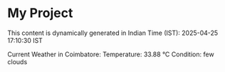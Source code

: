 # My Project

This content is dynamically generated in Indian Time (IST): 2025-04-25 17:10:30 IST


Current Weather in Coimbatore:
Temperature: 33.88 °C
Condition: few clouds

